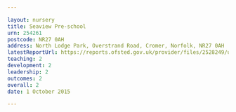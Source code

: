 ```yaml
---

layout: nursery
title: Seaview Pre-school
urn: 254261
postcode: NR27 0AH
address: North Lodge Park, Overstrand Road, Cromer, Norfolk, NR27 0AH
latestReportUrl: https://reports.ofsted.gov.uk/provider/files/2528249/urn/254261.pdf
teaching: 2
development: 2
leadership: 2
outcomes: 2
overall: 2
date: 1 October 2015

---
```


